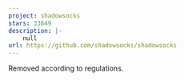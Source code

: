 ```yaml
---
project: shadowsocks
stars: 33649
description: |-
    null
url: https://github.com/shadowsocks/shadowsocks
---
```


Removed according to regulations.

